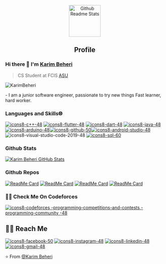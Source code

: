 <p align="center">
 <img width="100px" src="https://res.cloudinary.com/anuraghazra/image/upload/v1594908242/logo_ccswme.svg" align="center" alt="Github Readme Stats" />
 <h2 align="center">Profile</h2>
</p>

### Hi there 👋 I'm [Karim Beheri](https://www.linkedin.com/in/karim-behery-232340232/)
> CS Student at FCIS [ASU](https://ums.asu.edu.eg/App?redirectUrl=https%3A%2F%2Fums.asu.edu.eg%2F)


<img src="https://komarev.com/ghpvc/?username=KarimBeheri" alt="KarimBeheri" />

<div>
 <p>
- I am a junior software engineer, passionate to try new things
Fast learner, hard worker.

</p>
</div>

### Languages and Skills🌐

[![icons8-c++-48](https://user-images.githubusercontent.com/106775514/171860606-8706719a-c85c-41b0-b2c9-3541367bb26d.png)](https://www.cplusplus.com/info/) [![icons8-flutter-48](https://user-images.githubusercontent.com/106775514/171863766-82920572-55a0-4377-8e3f-031e6be43b7c.png)](https://flutter.dev/)  [![icons8-dart-48](https://user-images.githubusercontent.com/106775514/171861577-7d769b48-499a-46b4-8537-7fe441b28c29.png)](https://dart.dev/)  [![icons8-java-48](https://user-images.githubusercontent.com/106775514/171862752-bf5596f7-5ef4-4ffa-9fa7-d9d66c672d85.png)](https://www.oracle.com/java/)    [![icons8-arduino-48](https://user-images.githubusercontent.com/106775514/171864506-4cd644fa-665a-47b9-8bfa-44431da09da0.png)](https://www.arduino.cc/)[![icons8-github-50](https://user-images.githubusercontent.com/106775514/171864833-4652b538-ddbd-4acc-8b07-b697476b7418.png)](https://github.com/github)[![icons8-android-studio-48](https://user-images.githubusercontent.com/106775514/171865150-0a49324a-6147-4f88-b403-6d492e5c6c4f.png)](https://developer.android.com/about) ![icons8-visual-studio-code-2019-48](https://user-images.githubusercontent.com/106775514/171865641-cc9cb466-a79a-4ecc-95ef-39aad4284668.png) [![icons8-sql-60](https://user-images.githubusercontent.com/106775514/171864161-e2e83fc8-8394-4176-8d4c-e818d6c50220.png)](https://www.w3schools.com/sql/sql_intro.asp) 


### Github Stats

[![Karim Beheri GitHub Stats](https://github-readme-stats.vercel.app/api?username=KarimBeheri&show_icons=true&count_private=true)](https://github.com/KarimBeheri)

### Github Repos

[![ReadMe Card](https://github-readme-stats.vercel.app/api/pin/?username=KarimBeheri&repo=BloodBank&show_owner=true)](https://github.com/KarimBeheri/BloodBank)
[![ReadMe Card](https://github-readme-stats.vercel.app/api/pin/?username=KarimBeheri&repo=Gestuer-Controlled-Car&show_owner=true)](https://github.com/KarimBeheri/Gestuer-Controlled-Car)
[![ReadMe Card](https://github-readme-stats.vercel.app/api/pin/?username=KarimBeheri&repo=Black_Jack&show_owner=true)](https://github.com/KarimBeheri/Black_Jack)
[![ReadMe Card](https://github-readme-stats.vercel.app/api/pin/?username=KarimBeheri&repo=Movie-Data&show_owner=true)](https://github.com/KarimBeheri/Movie-Data)



### 🤝🏻 Check Me On Codeforces 
[![icons8-codeforces -programming-competitions-and-contests,-programming-community -48](https://user-images.githubusercontent.com/106775514/171872633-1e145a30-8f42-4c5d-8329-34186e30376c.png)](https://codeforces.com/profile/karimbeheri)


<h2> 🤝🏻 Reach Me </h2>


[![icons8-facebook-50](https://user-images.githubusercontent.com/106775514/171869765-94f4ecd5-49c5-4d78-b25b-0095f8a5de08.png)](https://www.facebook.com/karim.elsayed.75248)
[![icons8-instagram-48](https://user-images.githubusercontent.com/106775514/171870385-65a85acd-9f22-492a-babe-b6b3b42f1ada.png)](https://www.instagram.com/karim_beheri/?igshid=YmMyMTA2M2Y=)
[![icons8-linkedin-48](https://user-images.githubusercontent.com/106775514/171871365-e2ebaa95-3139-438e-864b-c9489fffccdd.png)](https://www.linkedin.com/in/karim-behery-232340232/)
[![icons8-gmail-48](https://user-images.githubusercontent.com/106775514/171871654-cf08b231-1ce5-4857-8e90-55f9f63cc49a.png)](https://mail.google.com/mail/u/0/#inbox)


⭐️ From [@Karim Beheri](https://github.com/KarimBeheri)
